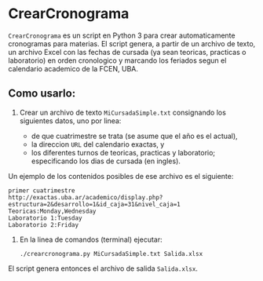 # CrearCronograma

`CrearCronograma` es un script en Python 3 para crear automaticamente 
cronogramas para materias. El script genera, a partir de un archivo de texto, 
un archivo Excel con las fechas de cursada (ya sean teoricas, practicas o 
laboratorio) en orden cronologico y marcando los feriados segun el calendario 
academico de la FCEN, UBA. 

## Como usarlo:

1. Crear un archivo de texto `MiCursadaSimple.txt` consignando los siguientes
   datos, uno por linea:

   - de que cuatrimestre se trata (se asume que el año es el actual),
   - la direccion `URL` del calendario exactas, y
   - los diferentes turnos de teoricas, practicas y laboratorio; especificando
     los dias de cursada (en ingles).

Un ejemplo de los contenidos posibles de ese archivo es el siguiente:

    primer cuatrimestre
    http://exactas.uba.ar/academico/display.php?estructura=2&desarrollo=1&id_caja=31&nivel_caja=1
    Teoricas:Monday,Wednesday
    Laboratorio 1:Tuesday
    Laboratorio 2:Friday

1. En la linea de comandos (terminal) ejecutar:

    `./crearcronograma.py MiCursadaSimple.txt Salida.xlsx`

El script genera entonces el archivo de salida `Salida.xlsx`.

